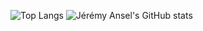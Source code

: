 ![Top Langs](https://github-readme-stats.vercel.app/api/top-langs/?username=JeremyAnsel&layout=compact)
![Jérémy Ansel's GitHub stats](https://github-readme-stats.vercel.app/api?username=JeremyAnsel&rank_icon=percentile)
